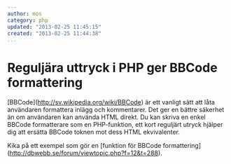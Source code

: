 ```yaml
---
author: mos
category: php
updated: "2013-02-25 11:45:15"
created: "2013-02-25 11:44:38"
...
```

Reguljära uttryck i PHP ger BBCode formattering
==================================

[BBCode](<a href='http://sv.wikipedia.org/wiki/BBCode'>http://sv.wikipedia.org/wiki/BBCode</a>) är ett vanligt sätt att låta användaren formattera inlägg och kommentarer. Det ger en bättre säkerhet än om användaren kan använda HTML direkt. Du kan skriva en enkel BBCode formatterare som en PHP-funktion, ett kort reguljärt utryck hjälper dig att ersätta BBCode toknen mot dess HTML ekvivalenter.

Kika på ett exempel som gör en [funktion för BBCode formattering](<a href='http://dbwebb.se/forum/viewtopic.php?f=12&t=288'>http://dbwebb.se/forum/viewtopic.php?f=12&t=288</a>). 

